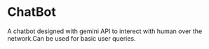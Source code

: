 # ChatBot
 A chatbot designed with gemini API to interect with human over the network.Can be used for basic user queries. 
